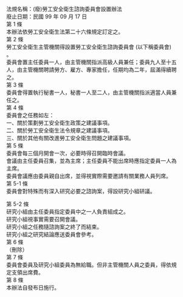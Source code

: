 法規名稱：(廢)勞工安全衛生諮詢委員會設置辦法  
廢止日期：民國 99 年 09 月 17 日  
第 1 條  
本辦法依勞工安全衛生法第二十六條規定訂定之。  
第 2 條  
勞工安全衛生主管機關得設置勞工安全衛生諮詢委員會 (以下稱委員會)  
。  
委員會置主任委員一人，由主管機關指派高級人員兼任；委員九人至十五  
人，由主管機關聘請勞方、雇方、專家擔任，任期均為二年，屆滿得續聘  
之。  
第 3 條  
委員會得置執行秘書一人，秘書一人至二人，由主管機關指派適當人員兼  
任之。  
第 4 條  
委員會之任務如左：  
一、關於策劃勞工安全衛生政策之建議事項。  
二、關於勞工安全衛生法令規章之建議事項。  
三、關於其他有關改進勞工安全衛生問題之建議事項。  
第 5 條  
委員會每三個月開會一次，必要時得召開臨時會議。  
會議由主任委員召集，並為主席；主任委員不能出席時應指定委員一人為  
主席。  
委員會議應由委員親自出席，並得視實際需要邀請有關業務人員列席。  
第 5-1 條  
委員會對特殊而有深入研究必要之諮詢案，得設研究小組研議。  


第 5-2 條  
研究小組由主任委員指定委員中之一人負責組成之。  
研究小組視事實需要召開會議。  
研究小組之任務隨諮詢案之終了而結束。  
研究小組之研究結論應送委員會參考。  
第 6 條  
（刪除）  
第 7 條  
委員會委員及研究小組委員為無給職。但非主管機關人員之委員，得依規  
定支領出席費。  
第 8 條  
本辦法自發布日施行。  


